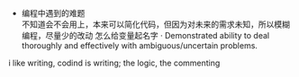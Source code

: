 + 编程中遇到的难题  
  不知道会不会用上，本来可以简化代码，但因为对未来的需求未知，所以模糊编程，尽量少的改动
  怎么给变量起名字
  · Demonstrated ability to deal thoroughly and effectively with ambiguous/uncertain problems.

i like writing, codind is writing; the logic, the commenting